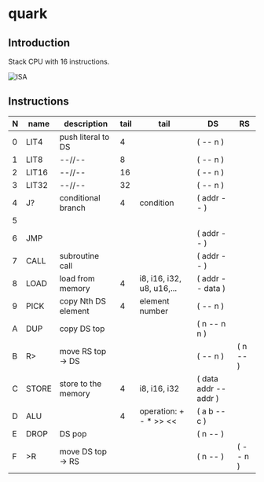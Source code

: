 # quark
## Introduction
Stack CPU with 16 instructions.

![ISA](https://rawgit.com/drom/quark/master/isa.svg)

## Instructions

| N | name  | description         | tail | tail                      | DS                    | RS
|---| ----- | ------------------- | ---- | ------------------------- | --------------------- | --------
| 0 | LIT4  | push literal to DS  | 4    |                           | ( -- n )              |
| 1 | LIT8  | --//--              | 8    |                           | ( -- n )              |
| 2 | LIT16 | --//--              | 16   |                           | ( -- n )              |
| 3 | LIT32 | --//--              | 32   |                           | ( -- n )              |
| 4 | J?    | conditional branch  | 4    | condition                 | ( addr -- )           |
| 5 |       |                     |      |                           |                       |
| 6 | JMP   |                     |      |                           | ( addr -- )           |
| 7 | CALL  | subroutine call     |      |                           | ( addr -- )           |
| 8 | LOAD  | load from memory    | 4    | i8, i16, i32, u8, u16,... | ( addr -- data )      |
| 9 | PICK  | copy Nth DS element | 4    | element number            | ( -- n )              |
| A | DUP   | copy DS top         |      |                           | ( n -- n n )          |
| B | R>    | move RS top -> DS   |      |                           | ( -- n )              | ( n -- )
| C | STORE | store to the memory | 4    | i8, i16, i32              | ( data addr -- addr ) |
| D | ALU   |                     | 4    | operation: + - * >> <<    | ( a b -- c )          |
| E | DROP  | DS pop              |      |                           | ( n -- )              |
| F | >R    | move DS top -> RS   |      |                           | ( n -- )              | ( -- n )
